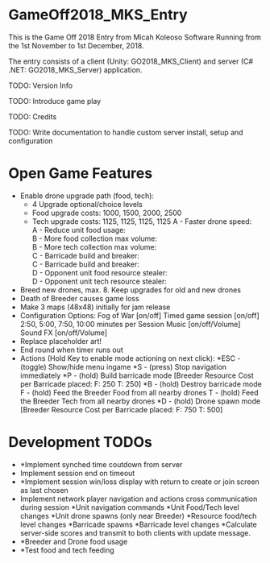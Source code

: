 # GameOff2018_MKS_Entry
This is the Game Off 2018 Entry from Micah Koleoso Software
Running from the 1st November to 1st December, 2018.

The entry consists of a client (Unity: GO2018_MKS_Client) and server (C# .NET: GO2018_MKS_Server) application.

TODO: Version Info

TODO: Introduce game play

TODO: Credits

TODO: Write documentation to handle custom server install, setup and configuration

Open Game Features
=======================
- Enable drone upgrade path (food, tech):    
    * 4 Upgrade optional/choice levels 
    * Food upgrade costs: 1000, 1500, 2000, 2500
    * Tech upgrade costs: 1125, 1125, 1125, 1125
    A - Faster drone speed:                 
    A - Reduce unit food usage:             
    B - More food collection max volume:    
    B - More tech collection max volume:    
    C - Barricade build and breaker:        
    C - Barricade build and breaker:        
    D - Opponent unit food resource stealer:   
    D - Opponent unit tech resource stealer:   
- Breed new drones, max. 8. Keep upgrades for old and new drones
- Death of Breeder causes game loss
- Make 3 maps (48x48) initially for jam release
- Configuration Options:
    Fog of War [on/off]
    Timed game session [on/off] 2:50, 5:00, 7:50, 10:00 minutes per Session
    Music [on/off/Volume]
    Sound FX [on/off/Volume]
- Replace placeholder art!
- End round when timer runs out
- Actions (Hold Key to enable mode actioning on next click):
    *ESC - (toggle) Show/hide menu ingame
    *S - (press) Stop navigation immediately 
    *P - (hold) Build barricade mode [Breeder Resource Cost per Barricade placed: F: 250 T: 250]
    *B - (hold) Destroy barricade mode
    F - (hold) Feed the Breeder Food from all nearby drones 
    T - (hold) Feed the Breeder Tech from all nearby drones
    *D - (hold) Drone spawn mode [Breeder Resource Cost per Barricade placed: F: 750 T: 500]

Development TODOs
=================
- *Implement synched time coutdown from server
- Implement session end on timeout
- *Implement session win/loss display with return to create or join screen as last chosen
- Implement network player navigation and actions cross communication during session
    *Unit navigation commands
    *Unit Food/Tech level changes
    *Unit drone spawns (only near Breeder)
    *Resource food/tech level changes
    *Barricade spawns
    *Barricade level changes
    *Calculate server-side scores and transmit to both clients with update message.
- *Breeder and Drone food usage 
- *Test food and tech feeding
